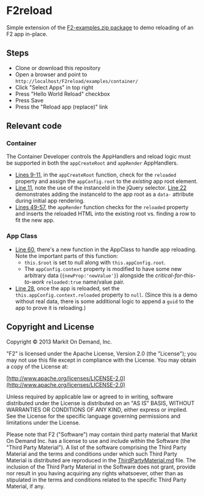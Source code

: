 # F2reload


Simple extension of the [F2-examples.zip package](http://docs.openf2.org/F2-examples.zip) to demo reloading of an F2 app in-place.

## Steps

* Clone or download this repository 
* Open a browser and point to `http://localhost/F2reload/examples/container/`
* Click "Select Apps" in top right
* Press "Hello World Reload" checkbox
* Press Save
* Press the "Reload app (replace)" link

## Relevant code

### Container

The Container Developer controls the AppHandlers and reload logic must be supported in both the `appCreateRoot` and `appRender` AppHandlers.

* [Lines 9-11](https://github.com/markhealey/F2reload/blob/master/examples/container/js/container.js#L9), in the `appCreateRoot` function, check for the `reloaded` property and assign the `appConfig.root` to the _existing_ app root element. 
* [Line 11](https://github.com/markhealey/F2reload/blob/master/examples/container/js/container.js#L11), note the use of the instanceId in the jQuery selector. [Line 22](https://github.com/markhealey/F2reload/blob/master/examples/container/js/container.js#L22) demonstrates adding the instanceId to the app root as a `data-` attribute during initial app rendering.
* [Lines 49-57](https://github.com/markhealey/F2reload/blob/master/examples/container/js/container.js#L49), the `appRender` function checks for the `reloaded` property and inserts the reloaded HTML into the existing root vs. finding a row to fit the new app.

### App Class

* [Line 60](https://github.com/markhealey/F2reload/blob/master/examples/apps/JavaScript/HelloWorldReload/appclass.js#L60), there's a new function in the AppClass to handle app reloading. Note the important parts of this function:
    * `this.$root` is set to null along with `this.appConfig.root`.
    * The `appConfig.context` property is modified to have some new arbitrary data (`{newProp:'newValue'}`) alongside the _critical-for-this-to-work_ `reloaded:true` name/value pair. 
* [Line 28](https://github.com/markhealey/F2reload/blob/master/examples/apps/JavaScript/HelloWorldReload/appclass.js#L28), once the app is reloaded, set the `this.appConfig.context.reloaded` property to `null`. (Since this is a demo without real data, there is some additional logic to append a `guid` to the app to prove it is reloading.)

## Copyright and License

Copyright &copy; 2013 Markit On Demand, Inc.

"F2" is licensed under the Apache License, Version 2.0 (the "License"); you may not use this file except in compliance with the License. You may obtain a copy of the License at: 

[http://www.apache.org/licenses/LICENSE-2.0](http://www.apache.org/licenses/LICENSE-2.0)

Unless required by applicable law or agreed to in writing, software distributed under the License is distributed on an "AS IS" BASIS, WITHOUT WARRANTIES OR CONDITIONS OF ANY KIND, either express or implied.  See the License for the specific language governing permissions and limitations under the License.

Please note that F2 ("Software") may contain third party material that Markit On Demand Inc. has a license to use and include within the Software (the "Third Party Material").  A list of the software comprising the Third Party Material and the terms and conditions under which such Third Party Material is distributed are reproduced in the [ThirdPartyMaterial.md](https://github.com/OpenF2/F2/blob/master/ThirdPartyMaterial.md) file. The inclusion of the Third Party Material in the Software does not grant, provide nor result in you having acquiring any rights whatsoever, other than as stipulated in the terms and conditions related to the specific Third Party Material, if any. 



